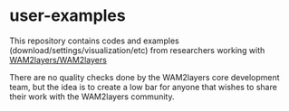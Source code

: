 # user-examples
This repository contains codes and examples (download/settings/visualization/etc) from researchers working with [WAM2layers/WAM2layers](https://github.com/WAM2layers/WAM2layers)

There are no quality checks done by the WAM2layers core development team, but the idea is to create a low bar for anyone that wishes to share their work with the WAM2layers community.
